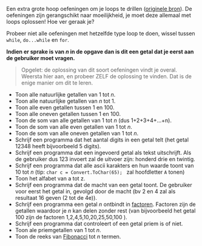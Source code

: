 Een extra grote hoop oefeningen om je loops te drillen ([originele bron](https://codeforwin.org/2015/06/for-do-while-loop-programming-exercises.html)). De oefeningen zijn gerangschikt naar moeilijkheid, je moet deze allemaal met loops oplossen! Hoe ver geraak je?

Probeer niet alle oefeningen met hetzelfde type loop te doen, wissel tussen ``while``, ``do...while`` en ``for``.

**Indien er sprake is van *n* in de opgave dan is dit een getal dat je eerst aan de gebruiker moet vragen.**

> Opgelet: de oplossing van dit soort oefeningen vindt je overal. Weersta hier aan, en probeer ZELF de oplossing te vinden. Dat is de enige manier om dit te leren.

* Toon alle natuurlijke getallen van 1 tot *n*.
* Toon alle natuurlijke getallen van *n* tot 1.
* Toon alle even getallen tussen 1 en 100.
* Toon alle oneven getallen tussen 1 en 100.
* Toon de som van alle getallen van 1 tot *n* (dus 1+2+3+4+...+n).
* Toon de som van alle even getallen van 1 tot *n*.
* Toon de som van alle oneven getallen van 1 tot *n*.
* Schrijf een programma dat het aantal digits in een getal telt (het getal 12348 heeft bijvoorbeeld 5 digits).
* Schrijf een programma dat een ingevoerd getal als tekst uitschrijft. Als de gebruiker dus 123 invoert zal de uitvoer zijn: honderd drie en twintig.
* Schrijf een programma dat alle ascii karakters en hun waarde toont van 10 tot *n* (tip: ``char c = Convert.ToChar(65); `` zal hoofdletter ``A`` tonen) 
* Toon het alfabet van a tot z.
* Schrijf een programma dat de macht van een getal toont. De gebruiker voor eerst het getal in, gevolgd door de macht (bv 2 en 4 zal als resultaat 16 geven (2 tot de 4e)).
* Schrijf een programma een getal *n* ontbindt in [factoren](https://nl.wikipedia.org/wiki/Factorisatie). Factoren zijn de getallen waardoor je *n* kan delen zonder rest (van  bijvoorbeeld het getal 100 zijn de factoren 1,2,4,5,10,20,25,50,100  ).
* Schrijf een programma dat controleert of een getal priem is of niet.
* Toon ale priemgetallen van 1 tot *n*.
* Toon de reeks van [Fibonacci](https://en.wikipedia.org/wiki/Fibonacci_number) tot *n* termen.

